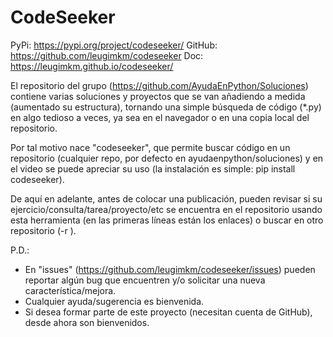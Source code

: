 # CodeSeeker

PyPi: https://pypi.org/project/codeseeker/
GitHub: https://github.com/leugimkm/codeseeker
Doc: https://leugimkm.github.io/codeseeker/

El repositorio del grupo (https://github.com/AyudaEnPython/Soluciones) contiene varias soluciones y proyectos que se van añadiendo a medida (aumentado su estructura), tornando una simple búsqueda de código (\*.py) en algo tedioso a veces, ya sea en el navegador o en una copia local del repositorio.

Por tal motivo nace "codeseeker", que permite buscar código en un repositorio (cualquier repo, por defecto en ayudaenpython/soluciones) y en el video se puede apreciar su uso (la instalación es simple: pip install codeseeker).

De aquí en adelante, antes de colocar una publicación, pueden revisar si su ejercicio/consulta/tarea/proyecto/etc se encuentra en el repositorio usando esta herramienta (en las primeras líneas están los enlaces) o buscar en otro repositorio (-r <repositorio>).

P.D.:

- En "issues" (https://github.com/leugimkm/codeseeker/issues) pueden reportar algún bug que encuentren y/o solicitar una nueva característica/mejora.
- Cualquier ayuda/sugerencia es bienvenida.
- Si desea formar parte de este proyecto (necesitan cuenta de GitHub), desde ahora son bienvenidos.
